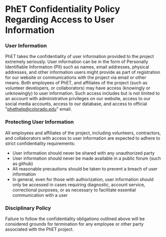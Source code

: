 # PhET Confidentiality Policy Regarding Access to User Information

### User Information
PhET takes the confidentiality of user information provided to the project extremely seriously. User information can be in the form of Personally Identifiable Information (PII) such as names, email addresses, physical addresses, and other information users might provide as part of registration for our website or communications with the project via email or other means. Both employees of PhET, and affiliates of the project (such as volunteer developers, or collaborators) may have access (knowingly or unknowingly) to user information. Such access includes but is not limited to an account with administrative privileges on our website, access to our social media accounts, access to our database, and access to official "phethelp@colorado.edu" email.

### Protecting User Information

All employees and affiliates of the project, including volunteers, contractors, and collaborators with access to user information are expected to adhere to strict confidentiality requirements:
- User information should never be shared with any unauthorized party
- User information should never be made available in a public forum (such as github)
- All reasonable precautions should be taken to prevent a breach of user information
- In general, even for those with authorization, user information should only be accessed in cases requiring diagnostic, account service, correctional purposes, or as necessary to facilitate essential communication with a user

### Disciplinary Policy

Failure to follow the confidentiality obligations outlined above will be considered grounds for termination for any employee or other party associated with the PhET project. 
